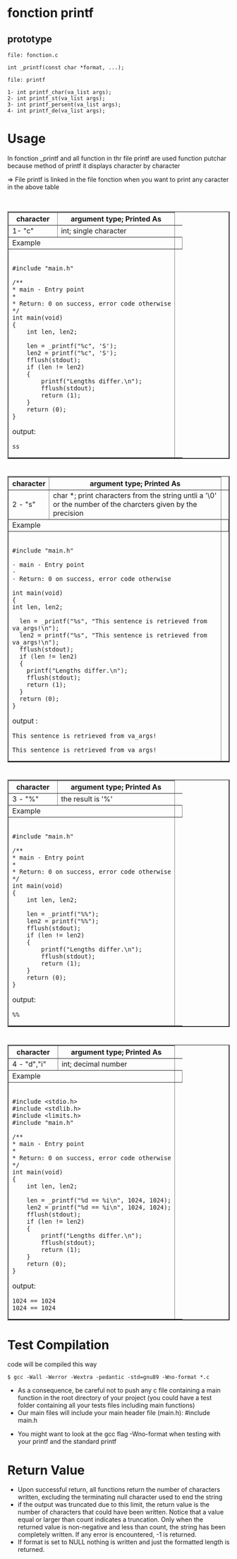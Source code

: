 # fonction printf

<h2>prototype</h2>

```
file: fonction.c

int _printf(const char *format, ...);
```

```
file: printf

1- int printf_char(va_list args);
2- int printf_st(va_list args);
3- int printf_persent(va_list args);
4- int printf_de(va_list args);
```
# Usage
In fonction _printf and all function in thr file printf are used function putchar because method of printf it displays character by character
<br>
<p>=> File printf is linked in  the file fonction when you want to print any caracter in the above table</p>
<br>
<table border="2">
    <thead>
        <tr>
            <th>character</th>
            <th>argument type; Printed As</th>
        </tr>
    </thead>
    <tbody>
        <tr>
            <td>1- "c"</td>
            <td>int; single character</td>
        </tr>   
        <tr>
            <td colspan="2">Example</td>
            <td></td>
        </tr>
        <tr>
            <td colspan="2"><br>

    #include "main.h"

    /**
    * main - Entry point
    *
    * Return: 0 on success, error code otherwise
    */
    int main(void)
    {
        int len, len2;

        len = _printf("%c", 'S');
        len2 = printf("%c", 'S');
        fflush(stdout);
        if (len != len2)
        {
    	    printf("Lengths differ.\n");
    	    fflush(stdout);
    	    return (1);
        }
        return (0);
    }

output:

    ss

</td>
</tr>
</tbody>
</table>

#

<table border="2">
    <thead>
        <tr>
            <th>character</th>
            <th>argument type; Printed As</th>
        </tr>
    </thead>
    <tbody>
       <td>2 - "s"</td>
          <td>char *; print characters from the string untli a  '\0' or the number of the charcters given by the precision</td>
          </tr>
        <tr>
            <td colspan="2">Example</td>
            <td></td>
        </tr>
<tr>
<td colspan="2"><br>

    #include "main.h"

    - main - Entry point
    -
    - Return: 0 on success, error code otherwise

    int main(void)
    {
    int len, len2;

      len = _printf("%s", "This sentence is retrieved from va_args!\n");
      len2 = printf("%s", "This sentence is retrieved from va_args!\n");
      fflush(stdout);
      if (len != len2)
      {
      	printf("Lengths differ.\n");
      	fflush(stdout);
      	return (1);
      }
      return (0);
    }

output :

    This sentence is retrieved from va_args!

    This sentence is retrieved from va_args!

</td>
</tr>
</tbody>
</table>

#

<table border="2">
    <thead>
        <tr>
            <th>character</th>
            <th>argument type; Printed As</th>
        </tr>
    </thead>
    <tbody>
<tr>
            <td>3 - "%"</td>
            <td>the result is '%'</td>
          </tr>
            <td colspan="2">Example</td>
            <td></td>
        </tr>
<tr>
    <td colspan="2"><br>

    #include "main.h"

    /**
    * main - Entry point
    *
    * Return: 0 on success, error code otherwise
    */
    int main(void)
    {
        int len, len2;

        len = _printf("%%");
        len2 = printf("%%");
        fflush(stdout);
        if (len != len2)
        {
            printf("Lengths differ.\n");
            fflush(stdout);
            return (1);
        }
        return (0);
    }

output:

    %%

</td>
</tr>
</tbody>
</table>

#

<table border="2">
    <thead>
        <tr>
            <th>character</th>
            <th>argument type; Printed As</th>
        </tr>
    </thead>
    <tbody>
      <tr>
              <td>4 - "d","i"</td>
              <td>int; decimal number</tr>
        </tr>
            <td colspan="2">Example</td>
            <td></td>
        </tr>
<tr>
    <td colspan="2"><br>

    #include <stdio.h>
    #include <stdlib.h>
    #include <limits.h>
    #include "main.h"

    /**
    * main - Entry point
    *
    * Return: 0 on success, error code otherwise
    */
    int main(void)
    {
        int len, len2;

        len = _printf("%d == %i\n", 1024, 1024);
        len2 = printf("%d == %i\n", 1024, 1024);
        fflush(stdout);
        if (len != len2)
        {
            printf("Lengths differ.\n");
            fflush(stdout);
            return (1);
        }
        return (0);
    }

output:

    1024 == 1024
    1024 == 1024

</td>
</tr>
</tbody>
</table>

# Test Compilation

code will be compiled this way

```
$ gcc -Wall -Werror -Wextra -pedantic -std=gnu89 -Wno-format *.c
```

- As a consequence, be careful not to push any c file containing a main function in the root directory of your project (you could have a test folder containing all your tests files including main functions)
- Our main files will include your main header file (main.h): #include main.h

* You might want to look at the gcc flag -Wno-format when testing with your printf and the standard printf

# Return Value

- Upon successful return, all functions return the number of characters written, excluding the terminating null character used to end the string
- if the output was truncated due to this limit, the return value is the number of characters that could have been written. Notice that a value equal or larger than count indicates a truncation. Only when the returned value is non-negative and less than count, the string has been completely written. If any error is encountered, -1 is returned.
- If format is set to NULL  nothing is written and just the formatted length is returned.



